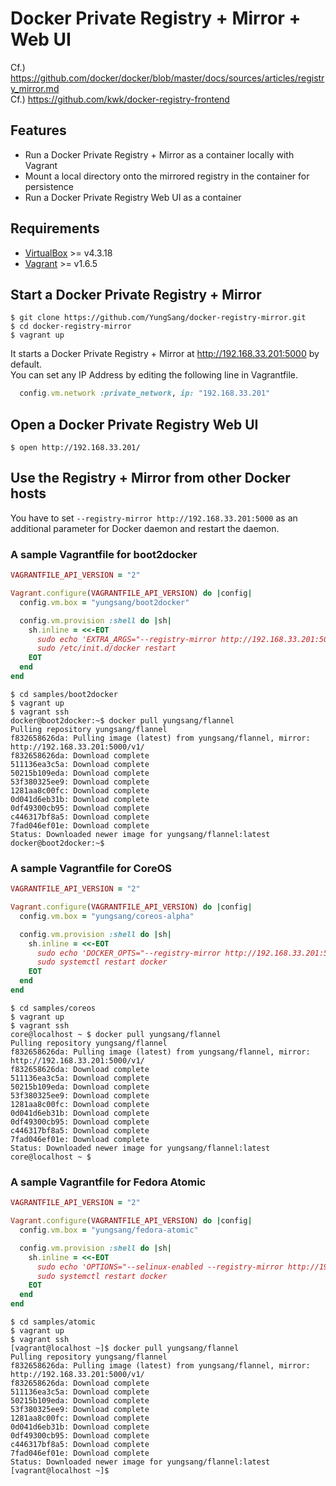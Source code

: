 # Docker Private Registry + Mirror + Web UI

Cf.) https://github.com/docker/docker/blob/master/docs/sources/articles/registry_mirror.md  
Cf.) https://github.com/kwk/docker-registry-frontend  

## Features

- Run a Docker Private Registry + Mirror as a container locally with Vagrant
- Mount a local directory onto the mirrored registry in the container for persistence
- Run a Docker Private Registry Web UI as a container

## Requirements

- [VirtualBox](https://www.virtualbox.org/) >= v4.3.18
- [Vagrant](https://www.vagrantup.com/) >= v1.6.5

## Start a Docker Private Registry + Mirror

```
$ git clone https://github.com/YungSang/docker-registry-mirror.git
$ cd docker-registry-mirror
$ vagrant up
```

It starts a Docker Private Registry + Mirror at http://192.168.33.201:5000 by default.  
You can set any IP Address by editing the following line in Vagrantfile.

```ruby
  config.vm.network :private_network, ip: "192.168.33.201"
```

## Open a Docker Private Registry Web UI

```
$ open http://192.168.33.201/
```

## Use the Registry + Mirror from other Docker hosts

You have to set `--registry-mirror http://192.168.33.201:5000` as an additional parameter for Docker daemon and restart the daemon.

### A sample Vagrantfile for boot2docker

```ruby
VAGRANTFILE_API_VERSION = "2"

Vagrant.configure(VAGRANTFILE_API_VERSION) do |config|
  config.vm.box = "yungsang/boot2docker"

  config.vm.provision :shell do |sh|
    sh.inline = <<-EOT
      sudo echo 'EXTRA_ARGS="--registry-mirror http://192.168.33.201:5000 --insecure-registry 192.168.33.201:5000"' > /var/lib/boot2docker/profile
      sudo /etc/init.d/docker restart
    EOT
  end
end
```

```
$ cd samples/boot2docker
$ vagrant up
$ vagrant ssh
docker@boot2docker:~$ docker pull yungsang/flannel
Pulling repository yungsang/flannel
f832658626da: Pulling image (latest) from yungsang/flannel, mirror: http://192.168.33.201:5000/v1/
f832658626da: Download complete
511136ea3c5a: Download complete
50215b109eda: Download complete
53f380325ee9: Download complete
1281aa8c00fc: Download complete
0d041d6eb31b: Download complete
0df49300cb95: Download complete
c446317bf8a5: Download complete
7fad046ef01e: Download complete
Status: Downloaded newer image for yungsang/flannel:latest
docker@boot2docker:~$ 
```

### A sample Vagrantfile for CoreOS

```ruby
VAGRANTFILE_API_VERSION = "2"

Vagrant.configure(VAGRANTFILE_API_VERSION) do |config|
  config.vm.box = "yungsang/coreos-alpha"

  config.vm.provision :shell do |sh|
    sh.inline = <<-EOT
      sudo echo 'DOCKER_OPTS="--registry-mirror http://192.168.33.201:5000 --insecure-registry 192.168.33.201:5000"' > /run/docker_opts.env
      sudo systemctl restart docker
    EOT
  end
end
```

```
$ cd samples/coreos
$ vagrant up
$ vagrant ssh
core@localhost ~ $ docker pull yungsang/flannel
Pulling repository yungsang/flannel
f832658626da: Pulling image (latest) from yungsang/flannel, mirror: http://192.168.33.201:5000/v1/
f832658626da: Download complete
511136ea3c5a: Download complete
50215b109eda: Download complete
53f380325ee9: Download complete
1281aa8c00fc: Download complete
0d041d6eb31b: Download complete
0df49300cb95: Download complete
c446317bf8a5: Download complete
7fad046ef01e: Download complete
Status: Downloaded newer image for yungsang/flannel:latest
core@localhost ~ $ 
```

### A sample Vagrantfile for Fedora Atomic

```ruby
VAGRANTFILE_API_VERSION = "2"

Vagrant.configure(VAGRANTFILE_API_VERSION) do |config|
  config.vm.box = "yungsang/fedora-atomic"

  config.vm.provision :shell do |sh|
    sh.inline = <<-EOT
      sudo echo 'OPTIONS="--selinux-enabled --registry-mirror http://192.168.33.201:5000 --insecure-registry 192.168.33.201:5000"' > /etc/sysconfig/docker
      sudo systemctl restart docker
    EOT
  end
end
```

```
$ cd samples/atomic
$ vagrant up
$ vagrant ssh
[vagrant@localhost ~]$ docker pull yungsang/flannel
Pulling repository yungsang/flannel
f832658626da: Pulling image (latest) from yungsang/flannel, mirror: http://192.168.33.201:5000/v1/
f832658626da: Download complete
511136ea3c5a: Download complete
50215b109eda: Download complete
53f380325ee9: Download complete
1281aa8c00fc: Download complete
0d041d6eb31b: Download complete
0df49300cb95: Download complete
c446317bf8a5: Download complete
7fad046ef01e: Download complete
Status: Downloaded newer image for yungsang/flannel:latest
[vagrant@localhost ~]$ 
```
